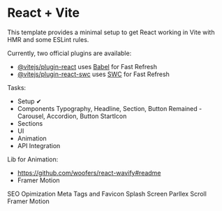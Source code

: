 # React + Vite

This template provides a minimal setup to get React working in Vite with HMR and some ESLint rules.

Currently, two official plugins are available:

- [@vitejs/plugin-react](https://github.com/vitejs/vite-plugin-react/blob/main/packages/plugin-react/README.md) uses [Babel](https://babeljs.io/) for Fast Refresh
- [@vitejs/plugin-react-swc](https://github.com/vitejs/vite-plugin-react-swc) uses [SWC](https://swc.rs/) for Fast Refresh



Tasks:
- Setup ✔
- Components
Typography, Headline, Section, Button
Remained - Carousel, Accordion, Button StartIcon
- Sections
- UI
- Animation
- API Integration

Lib for Animation: 
- https://github.com/woofers/react-wavify#readme
- Framer Motion

SEO Opimization
Meta Tags and Favicon
Splash Screen
Parllex Scroll
Framer Motion